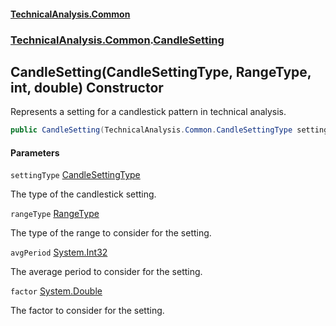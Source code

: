 #### [TechnicalAnalysis\.Common](Atypical.TechnicalAnalysis.Common.md 'Atypical\.TechnicalAnalysis\.Common')
### [TechnicalAnalysis\.Common](Atypical.TechnicalAnalysis.Common.md#TechnicalAnalysis.Common 'TechnicalAnalysis\.Common').[CandleSetting](CandleSetting.md 'TechnicalAnalysis\.Common\.CandleSetting')

## CandleSetting\(CandleSettingType, RangeType, int, double\) Constructor

Represents a setting for a candlestick pattern in technical analysis\.

```csharp
public CandleSetting(TechnicalAnalysis.Common.CandleSettingType settingType, TechnicalAnalysis.Common.RangeType rangeType, int avgPeriod, double factor);
```
#### Parameters

<a name='TechnicalAnalysis.Common.CandleSetting.CandleSetting(TechnicalAnalysis.Common.CandleSettingType,TechnicalAnalysis.Common.RangeType,int,double).settingType'></a>

`settingType` [CandleSettingType](CandleSettingType.md 'TechnicalAnalysis\.Common\.CandleSettingType')

The type of the candlestick setting\.

<a name='TechnicalAnalysis.Common.CandleSetting.CandleSetting(TechnicalAnalysis.Common.CandleSettingType,TechnicalAnalysis.Common.RangeType,int,double).rangeType'></a>

`rangeType` [RangeType](RangeType.md 'TechnicalAnalysis\.Common\.RangeType')

The type of the range to consider for the setting\.

<a name='TechnicalAnalysis.Common.CandleSetting.CandleSetting(TechnicalAnalysis.Common.CandleSettingType,TechnicalAnalysis.Common.RangeType,int,double).avgPeriod'></a>

`avgPeriod` [System\.Int32](https://docs.microsoft.com/en-us/dotnet/api/System.Int32 'System\.Int32')

The average period to consider for the setting\.

<a name='TechnicalAnalysis.Common.CandleSetting.CandleSetting(TechnicalAnalysis.Common.CandleSettingType,TechnicalAnalysis.Common.RangeType,int,double).factor'></a>

`factor` [System\.Double](https://docs.microsoft.com/en-us/dotnet/api/System.Double 'System\.Double')

The factor to consider for the setting\.